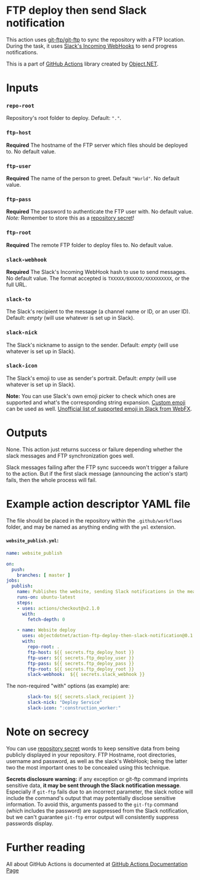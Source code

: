 # FTP deploy then send Slack notification

This action uses [git-ftp/git-ftp](https://github.com/git-ftp/git-ftp) to sync the repository with a FTP location. During the task, it uses [Slack's Incoming WebHooks](https://api.slack.com/legacy/custom-integrations/incoming-webhooks) to send progress notifications.

This is a part of [GitHub Actions](https://github.com/objectdotnet/github-actions) library created by [Object.NET](https://object.net/).

# Inputs

### `repo-root`

Repository's root folder to deploy. Default: `"."`.

### `ftp-host`

**Required** The hostname of the FTP server which files should be deployed to. No default value.

### `ftp-user`

**Required** The name of the person to greet. Default `"World"`. No default value.

### `ftp-pass`

**Required** The password to authenticate the FTP user with. No default value. *Note:* Remember to store this as a [repository secret](https://help.github.com/en/actions/configuring-and-managing-workflows/using-variables-and-secrets-in-a-workflow)!

### `ftp-root`

**Required** The remote FTP folder to deploy files to. No default value.

### `slack-webhook`

**Required** The Slack's Incoming WebHook hash to use to send messages. No default value. The format accepted is `TXXXXX/BXXXXX/XXXXXXXXXX`, or the full URL.

### `slack-to`

The Slack's recipient to the message (a channel name or ID, or an user ID). Default: _empty_ (will use whatever is set up in Slack).

### `slack-nick`

The Slack's nickname to assign to the sender. Default: _empty_ (will use whatever is set up in Slack).

### `slack-icon`

The Slack's emoji to use as sender's portrait. Default: _empty_ (will use whatever is set up in Slack).

**Note:** You can use Slack's own emoji picker to check which ones are supported and what's the corresponding string expansion. [Custom emoji](https://slack.com/intl/en-br/help/articles/206870177-Add-custom-emoji) can be used as well. [Unofficial list of supported emoji in Slack from WebFX](https://www.webfx.com/tools/emoji-cheat-sheet/).

# Outputs

None. This action just returns success or failure depending whether the slack messages and FTP synchronization goes well.

Slack messages failing after the FTP sync succeeds won't trigger a failure to the action. But if the first slack message (announcing the action's start) fails, then the whole process will fail.

# Example action descriptor YAML file

The file should be placed in the repository within the `.github/workflows` folder, and may be named as anything ending with the `yml` extension.

#### **`website_publish.yml`:**
```yaml
name: website_publish

on:
  push:
    branches: [ master ]
jobs:
  publish:
    name: Publishes the website, sending Slack notifications in the meanwhile.
    runs-on: ubuntu-latest
    steps:
    - uses: actions/checkout@v2.1.0
      with:
        fetch-depth: 0

    - name: Website deploy
      uses: objectdotnet/action-ftp-deploy-then-slack-notification@0.1.0
      with:
        repo-root: .
        ftp-host: ${{ secrets.ftp_deploy_host }}
        ftp-user: ${{ secrets.ftp_deploy_user }}
        ftp-pass: ${{ secrets.ftp_deploy_pass }}
        ftp-root: ${{ secrets.ftp_deploy_root }}
        slack-webhook:  ${{ secrets.slack_webhook }}
```

The non-required "with" options (as example) are:

```yaml
        slack-to: ${{ secrets.slack_recipient }}
        slack-nick: "Deploy Service"
        slack-icon: ":construction_worker:"
```

# Note on secrecy

You can use [repository secret](https://help.github.com/en/actions/configuring-and-managing-workflows/using-variables-and-secrets-in-a-workflow) words to keep sensitive data from being publicly displayed in your repository. FTP Hostname, root directories, username and password, as well as the slack's WebHook; being the latter two the most important ones to be concealed using this technique.

**Secrets disclosure warning:** if any exception or git-ftp command imprints sensitive data, **it may be sent through the Slack notification message**. Especially if `git-ftp` fails due to an incorrect parameter, the slack notice will include the command's output that may potentially disclose sensitive information. To avoid this, arguments passed to the `git-ftp` command (which includes the password) are suppressed from the Slack notification, but we can't guarantee `git-ftp` error output will consistently suppress passwords display.

# Further reading

All about GitHub Actions is documented at [GitHub Actions Documentation Page](https://help.github.com/en/actions/getting-started-with-github-actions)